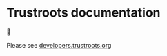 # Trustroots documentation

👋

Please see [developers.trustroots.org](https://developers.trustroots.org/)

